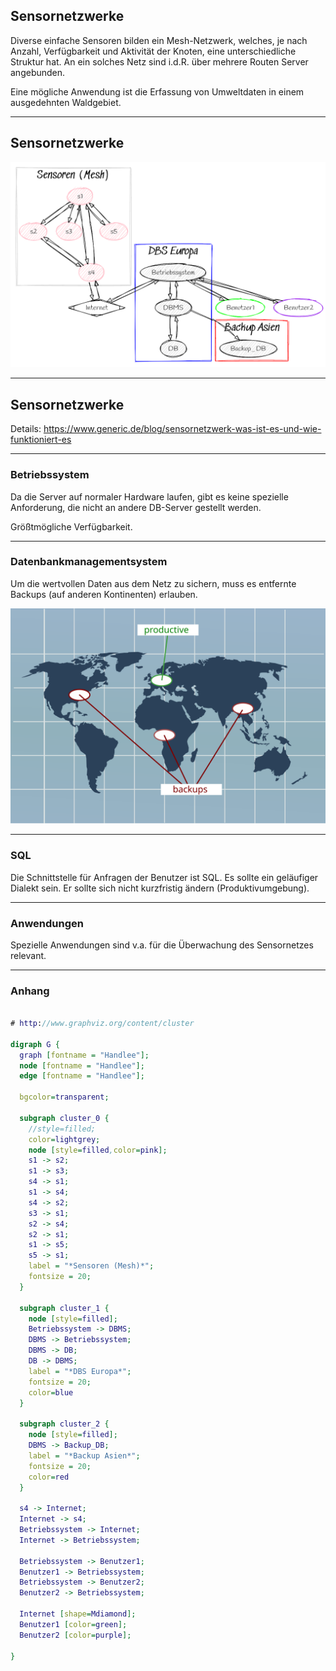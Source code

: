 ## Sensornetzwerke

Diverse einfache Sensoren bilden ein Mesh-Netzwerk, welches, je nach Anzahl, Verfügbarkeit und Aktivität der Knoten, eine unterschiedliche Struktur hat. An ein solches Netz sind i.d.R. über mehrere Routen Server angebunden.

Eine mögliche Anwendung ist die Erfassung von Umweltdaten in einem ausgedehnten Waldgebiet.

---

## Sensornetzwerke

![](sensornetzwerke.png)

---

## Sensornetzwerke

Details: https://www.generic.de/blog/sensornetzwerk-was-ist-es-und-wie-funktioniert-es

---

### Betriebssystem

Da die Server auf normaler Hardware laufen, gibt es keine spezielle Anforderung, die nicht an andere DB-Server gestellt werden.

Größtmögliche Verfügbarkeit.

---

### Datenbankmanagementsystem

Um die wertvollen Daten aus dem Netz zu sichern, muss es entfernte Backups (auf anderen Kontinenten) erlauben.

![](backup_productive.svg)

---

### SQL

Die Schnittstelle für Anfragen der Benutzer ist SQL. Es sollte ein geläufiger Dialekt sein. Er sollte sich nicht kurzfristig ändern (Produktivumgebung).

---

### Anwendungen 

Spezielle Anwendungen sind v.a. für die Überwachung des Sensornetzes relevant.

---

### Anhang

~~~dot

# http://www.graphviz.org/content/cluster

digraph G {
  graph [fontname = "Handlee"];
  node [fontname = "Handlee"];
  edge [fontname = "Handlee"];

  bgcolor=transparent;

  subgraph cluster_0 {
    //style=filled;
    color=lightgrey;
    node [style=filled,color=pink];
    s1 -> s2;
    s1 -> s3;
    s4 -> s1;
    s1 -> s4;
    s4 -> s2;
    s3 -> s1;
    s2 -> s4;
    s2 -> s1;
    s1 -> s5;
    s5 -> s1;
    label = "*Sensoren (Mesh)*";
    fontsize = 20;
  }

  subgraph cluster_1 {
    node [style=filled];
    Betriebssystem -> DBMS;
    DBMS -> Betriebssystem;
    DBMS -> DB;
    DB -> DBMS;
    label = "*DBS Europa*";
    fontsize = 20;
    color=blue
  }
  
  subgraph cluster_2 {
    node [style=filled];
    DBMS -> Backup_DB;
    label = "*Backup Asien*";
    fontsize = 20;
    color=red
  }
  
  s4 -> Internet;
  Internet -> s4;
  Betriebssystem -> Internet;
  Internet -> Betriebssystem;

  Betriebssystem -> Benutzer1;
  Benutzer1 -> Betriebssystem;
  Betriebssystem -> Benutzer2;
  Benutzer2 -> Betriebssystem;

  Internet [shape=Mdiamond];
  Benutzer1 [color=green];
  Benutzer2 [color=purple];
  
}



~~~
